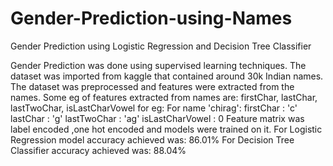 # Gender-Prediction-using-Names
Gender Prediction using Logistic Regression and Decision Tree Classifier

Gender Prediction was done using supervised learning techniques.
The dataset was imported from kaggle that contained around 30k Indian names.
The dataset was preprocessed and features were extracted from the names. Some eg of features extracted from names are:  firstChar, lastChar, lastTwoChar, isLastCharVowel
for eg: For name 'chirag': firstChar : 'c'
                           lastChar  : 'g'
                           lastTwoChar : 'ag'
                           isLastCharVowel : 0
Feature matrix was label encoded ,one hot encoded and models were trained on it.
For Logistic Regression model accuracy achieved was: 86.01%
For Decision Tree Classifier accuracy achieved was: 88.04%



